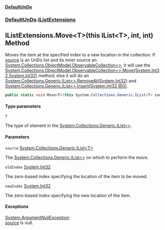 #### [DefaultUnDo](../../index.md 'index')
### [DefaultUnDo](../../index.md#DefaultUnDo 'DefaultUnDo').[IListExtensions](index.md 'DefaultUnDo\.IListExtensions')

## IListExtensions\.Move\<T\>\(this IList\<T\>, int, int\) Method

Moves the item at the specified index to a new location in the collection\.
If [source](Move_T_(thisIList_T_,int,int).md#DefaultUnDo.IListExtensions.Move_T_(thisSystem.Collections.Generic.IList_T_,int,int).source 'DefaultUnDo\.IListExtensions\.Move\<T\>\(this System\.Collections\.Generic\.IList\<T\>, int, int\)\.source') is an UnDo list and its inner source an [System\.Collections\.ObjectModel\.ObservableCollection&lt;&gt;](https://docs.microsoft.com/en-us/dotnet/api/System.Collections.ObjectModel.ObservableCollection-1 'System\.Collections\.ObjectModel\.ObservableCollection\`1'), it will use the [System\.Collections\.ObjectModel\.ObservableCollection&lt;&gt;\.Move\(System\.Int32,System\.Int32\)](https://docs.microsoft.com/en-us/dotnet/api/System.Collections.ObjectModel.ObservableCollection-1.Move#System_Collections_ObjectModel_ObservableCollection_1_Move_System_Int32,System_Int32_ 'System\.Collections\.ObjectModel\.ObservableCollection\`1\.Move\(System\.Int32,System\.Int32\)') method;
else it will do an [System\.Collections\.Generic\.IList&lt;&gt;\.RemoveAt\(System\.Int32\)](https://docs.microsoft.com/en-us/dotnet/api/System.Collections.Generic.IList-1.RemoveAt#System_Collections_Generic_IList_1_RemoveAt_System_Int32_ 'System\.Collections\.Generic\.IList\`1\.RemoveAt\(System\.Int32\)') and [System\.Collections\.Generic\.IList&lt;&gt;\.Insert\(System\.Int32,@0\)](https://docs.microsoft.com/en-us/dotnet/api/System.Collections.Generic.IList-1.Insert#System_Collections_Generic_IList_1_Insert_System_Int32,_0_ 'System\.Collections\.Generic\.IList\`1\.Insert\(System\.Int32,\`0\)')\.

```csharp
public static void Move<T>(this System.Collections.Generic.IList<T> source, int oldIndex, int newIndex);
```
#### Type parameters

<a name='DefaultUnDo.IListExtensions.Move_T_(thisSystem.Collections.Generic.IList_T_,int,int).T'></a>

`T`

The type of element in the [System\.Collections\.Generic\.IList&lt;&gt;](https://docs.microsoft.com/en-us/dotnet/api/System.Collections.Generic.IList-1 'System\.Collections\.Generic\.IList\`1')\.
#### Parameters

<a name='DefaultUnDo.IListExtensions.Move_T_(thisSystem.Collections.Generic.IList_T_,int,int).source'></a>

`source` [System\.Collections\.Generic\.IList&lt;](https://docs.microsoft.com/en-us/dotnet/api/System.Collections.Generic.IList-1 'System\.Collections\.Generic\.IList\`1')[T](Move_T_(thisIList_T_,int,int).md#DefaultUnDo.IListExtensions.Move_T_(thisSystem.Collections.Generic.IList_T_,int,int).T 'DefaultUnDo\.IListExtensions\.Move\<T\>\(this System\.Collections\.Generic\.IList\<T\>, int, int\)\.T')[&gt;](https://docs.microsoft.com/en-us/dotnet/api/System.Collections.Generic.IList-1 'System\.Collections\.Generic\.IList\`1')

The [System\.Collections\.Generic\.IList&lt;&gt;](https://docs.microsoft.com/en-us/dotnet/api/System.Collections.Generic.IList-1 'System\.Collections\.Generic\.IList\`1') on which to perform the move\.

<a name='DefaultUnDo.IListExtensions.Move_T_(thisSystem.Collections.Generic.IList_T_,int,int).oldIndex'></a>

`oldIndex` [System\.Int32](https://docs.microsoft.com/en-us/dotnet/api/System.Int32 'System\.Int32')

The zero\-based index specifying the location of the item to be moved\.

<a name='DefaultUnDo.IListExtensions.Move_T_(thisSystem.Collections.Generic.IList_T_,int,int).newIndex'></a>

`newIndex` [System\.Int32](https://docs.microsoft.com/en-us/dotnet/api/System.Int32 'System\.Int32')

The zero\-based index specifying the new location of the item\.

#### Exceptions

[System\.ArgumentNullException](https://docs.microsoft.com/en-us/dotnet/api/System.ArgumentNullException 'System\.ArgumentNullException')  
[source](Move_T_(thisIList_T_,int,int).md#DefaultUnDo.IListExtensions.Move_T_(thisSystem.Collections.Generic.IList_T_,int,int).source 'DefaultUnDo\.IListExtensions\.Move\<T\>\(this System\.Collections\.Generic\.IList\<T\>, int, int\)\.source') is null\.